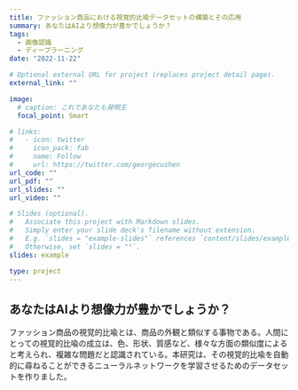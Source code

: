 ```yaml
---
title: ファッション商品における視覚的比喩データセットの構築とその応用
summary: あなたはAIより想像力が豊かでしょうか？
tags:
  - 画像認識
  - ディープラーニング
date: "2022-11-22"

# Optional external URL for project (replaces project detail page).
external_link: ""

image:
  # caption: これであなたも発明王
  focal_point: Smart

# links:
#   - icon: twitter
#     icon_pack: fab
#     name: Follow
#     url: https://twitter.com/georgecushen
url_code: ""
url_pdf: ""
url_slides: ""
url_video: ""

# Slides (optional).
#   Associate this project with Markdown slides.
#   Simply enter your slide deck's filename without extension.
#   E.g. `slides = "example-slides"` references `content/slides/example-slides.md`.
#   Otherwise, set `slides = ""`.
slides: example

type: project
---
```

## あなたはAIより想像力が豊かでしょうか？
ファッション商品の視覚的比喩とは、商品の外観と類似する事物である。人間にとっての視覚的比喩の成立は、色、形状、質感など、様々な方面の類似度によると考えられ、複雑な問題だと認識されている。本研究は、その視覚的比喩を自動的に尋ねることができるニューラルネットワークを学習させるためのデータセットを作りました。



